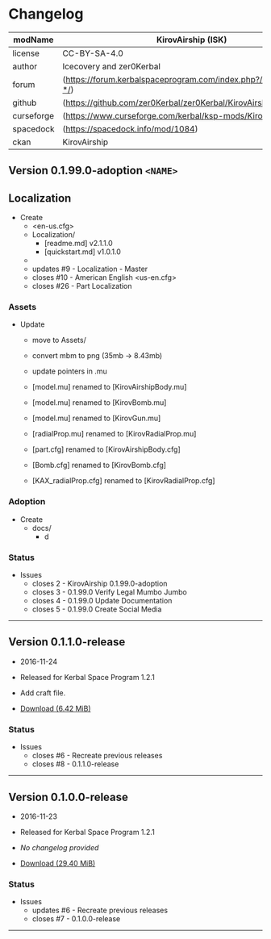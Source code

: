 # Changelog  
  
| modName    | KirovAirship (ISK)                                                |
| ---------- | ----------------------------------------------------------------- |
| license    | CC-BY-SA-4.0                                                      |
| author     | Icecovery and zer0Kerbal                                          |
| forum      | (https://forum.kerbalspaceprogram.com/index.php?/topic/152467-*/) |
| github     | (https://github.com/zer0Kerbal/zer0Kerbal/KirovAirship)           |
| curseforge | (https://www.curseforge.com/kerbal/ksp-mods/KirovAirship)         |
| spacedock  | (https://spacedock.info/mod/1084)                                 |
| ckan       | KirovAirship                                                      |

## Version 0.1.99.0-adoption `<NAME>`

## Localization

* Create
  * <en-us.cfg>
  * Localization/
    * [readme.md] v2.1.1.0
    * [quickstart.md] v1.0.1.0
  * 
  * updates #9 - Localization - Master
  * closes #10 - American English <us-en.cfg>
  * closes #26 - Part Localization

### Assets

* Update
  * move to Assets/
  * convert mbm to png (35mb -> 8.43mb)
  * update pointers in .mu
  * [model.mu] renamed to [KirovAirshipBody.mu]
  * [model.mu] renamed to [KirovBomb.mu]
  * [model.mu] renamed to [KirovGun.mu]
  * [radialProp.mu] renamed to [KirovRadialProp.mu]


  * [part.cfg] renamed to [KirovAirshipBody.cfg]
  * [Bomb.cfg] renamed to [KirovBomb.cfg]
  * [KAX_radialProp.cfg] renamed to [KirovRadialProp.cfg]

### Adoption

* Create
  * docs/
    * d

### Status

* Issues
  * closes 2 - KirovAirship 0.1.99.0-adoption <NAME>
  * closes 3 - 0.1.99.0 Verify Legal Mumbo Jumbo
  * closes 4 - 0.1.99.0 Update Documentation
  * closes 5 - 0.1.99.0 Create Social Media



---

## Version 0.1.1.0-release

* 2016-11-24
* Released for Kerbal Space Program 1.2.1

* Add craft file.
* [Download (6.42 MiB)](https://spacedock.info/mod/1084/Kirov%20AirShip/download/0.1.1)

### Status

* Issues
  * closes #6 - Recreate previous releases
  * closes #8 - 0.1.1.0-release

---

## Version 0.1.0.0-release

* 2016-11-23
* Released for Kerbal Space Program 1.2.1

* *No changelog provided*
* [Download (29.40 MiB)](https://spacedock.info/mod/1084/Kirov%20AirShip/download/0.1.0)

### Status

* Issues
  * updates #6 - Recreate previous releases
  * closes #7 - 0.1.0.0-release

---

